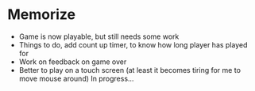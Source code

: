 # Memorize 

* Game is now playable, but still needs some work
* Things to do, add count up timer, to know how long player has played for
* Work on feedback on game over
* Better to play on a touch screen (at least it becomes tiring for me to move mouse around)
In progress...